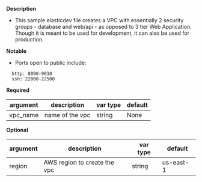 **Description**

  - This sample elasticdev file creates a VPC with essentially 2 security groups - database and web/api - as opposed to 3 tier Web Application.  Though it is meant to be used for development, it can also be used for production.

**Notable**
  -  Ports open to public include: 

```
  http: 8090-9010 
  ssh: 22000-22500
```

**Required**

| argument      | description                            | var type | default      |
| ------------- | -------------------------------------- | -------- | ------------ |
| vpc_name   | name of the vpc                 | string   | None         |

**Optional**

| argument      | description                            | var type | default      |
| ------------- | -------------------------------------- | -------- | ------------ |
| region   | AWS region to create the vpc                 | string   | us-east-1         |

